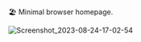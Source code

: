 🏖️ Minimal browser homepage.

![Screenshot_2023-08-24-17-02-54](https://github.com/zootedb0t/browser-homepage/assets/62596687/0e446ce9-7e55-4dfd-9247-3295e268472f)
